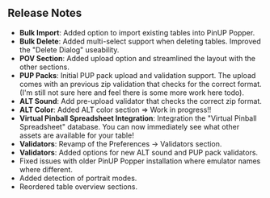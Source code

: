 ## Release Notes

- **Bulk Import**: Added option to import existing tables into PinUP Popper.
- **Bulk Delete**: Added multi-select support when deleting tables. Improved the "Delete Dialog" useability.
- **POV Section**: Added upload option and streamlined the layout with the other sections.
- **PUP Packs**: Initial PUP pack upload and validation support. The upload comes with an previous zip validation that checks for the correct format. (I'm still not sure here and feel there is some more work here todo).
- **ALT Sound**: Add pre-upload validator that checks the correct zip format.
- **ALT Color**: Added ALT color section => Work in progress!!
- **Virtual Pinball Spreadsheet Integration**: Integration the "Virtual Pinball Spreadsheet" database. You can now immediately see what other assets are available for your table!
- **Validators**: Revamp of the Preferences -> Validators section.
- **Validators**: Added options for new ALT sound and PUP pack validators.
- Fixed issues with older PinUP Popper installation where emulator names where different.
- Added detection of portrait modes.
- Reordered table overview sections.